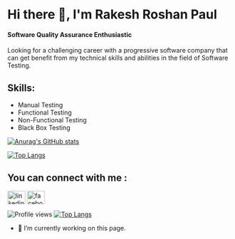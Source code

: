 

# Hi there 👋, I'm Rakesh Roshan Paul
#### Software Quality Assurance Enthusiastic

Looking for a challenging career with a progressive software company that can get benefit from my technical skills and abilities in the field of Software Testing.


## Skills: 

- Manual Testing
- Functional Testing 
- Non-Functional Testing 
- Black Box Testing 

[![Anurag's GitHub stats](https://github-readme-stats.vercel.app/api?username=Rakesh6430)](https://github.com/anuraghazra/github-readme-stats)

[![Top Langs](https://github-readme-stats.vercel.app/api/top-langs/?username=Rakesh6430=true)](https://github.com/anuraghazra/github-readme-stats)
## You can connect with me :

<p align="left">
<a href="https://www.linkedin.com/in/rakesh-roshan-paul-343939143/" target="blank"><img align="center" src="https://raw.githubusercontent.com/rahuldkjain/github-profile-readme-generator/master/src/images/icons/Social/linked-in-alt.svg" alt="linkedin" height="30" width="40" /></a>
<a href="https://www.facebook.com/rakesh.roshanpaul" target="blank"><img align="center" src="https://raw.githubusercontent.com/rahuldkjain/github-profile-readme-generator/master/src/images/icons/Social/facebook.svg" alt="facebook" height="30" width="40" /></a>
</p>


![Profile views](https://gpvc.arturio.dev/Rakesh6430) 
[![Top Langs](https://github-readme-stats.vercel.app/api/top-langs/?username=Rakesh6430)](https://github.com/Rakesh6430/github-readme-stats)



- 🔭 I’m currently working on this page. 




